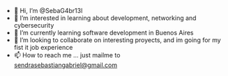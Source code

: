 - 👋 Hi, I’m @SebaG4br13l
- 👀 I’m interested in learning about development, networking and cybersecurity
- 🌱 I’m currently learning software development in Buenos Aires
- 💞️ I’m looking to collaborate on interesting proyects, and im going for my fist it job experience
- 📫 How to reach me ... just mailme to sendrasebastiangabriel@gmail.com

<!---
SebaG4br13l/SebaG4br13l is a ✨ special ✨ repository because its `README.md` (this file) appears on your GitHub profile.
You can click the Preview link to take a look at your changes.
--->
